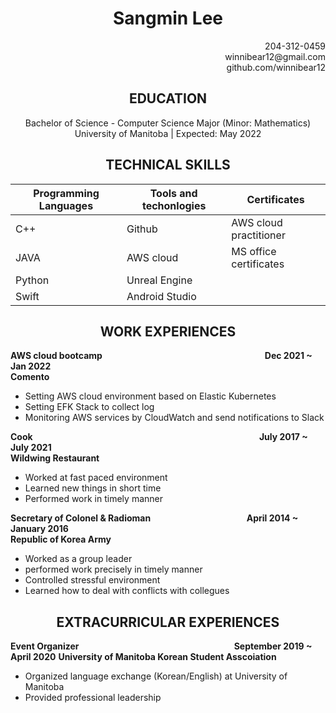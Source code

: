 # <div align="center">Sangmin Lee 
<div align="right">204-312-0459 </div>
<div align="right">winnibear12@gmail.com </div>
<div align="right">github.com/winnibear12 </div>



## <div align="center"> EDUCATION </div>


<div align="center"> Bachelor of Science - Computer Science Major (Minor: Mathematics) </div> 
<div align="center"> University of Manitoba | Expected: May 2022 </div>


## <div align="center"> TECHNICAL SKILLS </div>

<div align="center">

| Programming Languages     | Tools and techonlogies | Certificates         |
| -----------               | -----------            |-------------         |
| C++                       | Github                 |AWS cloud practitioner|
| JAVA                      | AWS cloud              |MS office certificates|
| Python                    | Unreal Engine          |                      |
| Swift                     | Android Studio         |                      |

</div>

## <div align="center"> WORK EXPERIENCES </div>

**AWS cloud bootcamp** &nbsp;&nbsp;&nbsp;&nbsp;&nbsp;&nbsp;&nbsp;&nbsp;&nbsp;&nbsp;&nbsp;&nbsp;&nbsp;&nbsp;&nbsp;&nbsp;&nbsp;&nbsp;&nbsp;&nbsp;&nbsp;&nbsp;&nbsp;&nbsp;&nbsp;&nbsp;&nbsp;&nbsp;&nbsp;&nbsp;&nbsp;&nbsp;&nbsp;&nbsp;&nbsp;&nbsp;&nbsp;&nbsp;&nbsp;&nbsp;&nbsp;&nbsp;&nbsp;&nbsp;&nbsp;&nbsp;&nbsp;&nbsp;&nbsp;&nbsp;&nbsp;&nbsp;&nbsp;&nbsp;&nbsp;&nbsp;&nbsp;&nbsp;&nbsp;&nbsp;&nbsp;&nbsp;&nbsp;&nbsp; **Dec 2021 ~ Jan 2022**
<br/>**Comento**</br>
  - Setting AWS cloud environment based on Elastic Kubernetes
  - Setting EFK Stack to collect log
  - Monitoring AWS services by CloudWatch and send notifications to Slack


**Cook**  &nbsp;&nbsp;&nbsp;&nbsp;&nbsp;&nbsp;&nbsp;&nbsp;&nbsp;&nbsp;&nbsp;&nbsp;&nbsp;&nbsp;&nbsp;&nbsp;&nbsp;&nbsp;&nbsp;&nbsp;&nbsp;&nbsp;&nbsp;&nbsp;&nbsp;&nbsp;&nbsp;&nbsp;&nbsp;&nbsp;&nbsp;&nbsp;&nbsp;&nbsp;&nbsp;&nbsp;&nbsp;&nbsp;&nbsp;&nbsp;&nbsp;&nbsp;&nbsp;&nbsp;&nbsp;&nbsp;&nbsp;&nbsp;&nbsp;&nbsp;&nbsp;&nbsp;&nbsp;&nbsp;&nbsp;&nbsp;&nbsp;&nbsp;&nbsp;&nbsp;&nbsp;&nbsp;&nbsp;&nbsp;&nbsp;&nbsp;&nbsp;&nbsp;&nbsp;&nbsp;&nbsp;&nbsp;&nbsp;&nbsp;&nbsp;&nbsp;&nbsp;&nbsp;&nbsp;&nbsp;&nbsp;&nbsp;&nbsp;&nbsp;&nbsp;&nbsp;&nbsp;&nbsp;&nbsp;&nbsp; **July 2017 ~ July 2021**
<br/>**Wildwing Restaurant** </br>

  -  Worked at fast paced environment
  -  Learned new things in short time
  -  Performed work in timely manner 

**Secretary of Colonel & Radioman** &nbsp;&nbsp;&nbsp;&nbsp;&nbsp;&nbsp;&nbsp;&nbsp;&nbsp;&nbsp;&nbsp;&nbsp;&nbsp;&nbsp;&nbsp;&nbsp;&nbsp;&nbsp;&nbsp;&nbsp;&nbsp;&nbsp;&nbsp;&nbsp;&nbsp;&nbsp;&nbsp;&nbsp;&nbsp;&nbsp;&nbsp;&nbsp;&nbsp;&nbsp;&nbsp;&nbsp;&nbsp;&nbsp;**April 2014 ~ January 2016**
<br/>**Republic of Korea Army**</br>

  - Worked as a group leader
  - performed work precisely in timely manner
  - Controlled stressful environment
  - Learned how to deal with conflicts with collegues 


## <div align="center"> EXTRACURRICULAR EXPERIENCES </div>

**Event Organizer** &nbsp;&nbsp;&nbsp;&nbsp;&nbsp;&nbsp;&nbsp;&nbsp;&nbsp;&nbsp;&nbsp;&nbsp;&nbsp;&nbsp;&nbsp;&nbsp;&nbsp;&nbsp;&nbsp;&nbsp;&nbsp;&nbsp;&nbsp;&nbsp;&nbsp;&nbsp;&nbsp;&nbsp;&nbsp;&nbsp;&nbsp;&nbsp;&nbsp;&nbsp;&nbsp;&nbsp;&nbsp;&nbsp;&nbsp;&nbsp;&nbsp;&nbsp;&nbsp;&nbsp;&nbsp;&nbsp;&nbsp;&nbsp;&nbsp;&nbsp;&nbsp;&nbsp;&nbsp;&nbsp;&nbsp;&nbsp;&nbsp;&nbsp;&nbsp;&nbsp;&nbsp;&nbsp;**September 2019 ~ April 2020**
**University of Manitoba Korean Student Asscoiation** 

  - Organized language exchange (Korean/English) at University of Manitoba 
  - Provided professional leadership

